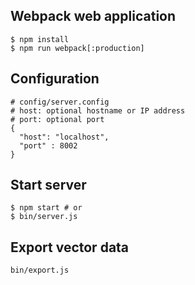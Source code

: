 ## Webpack web application
```
$ npm install
$ npm run webpack[:production]
```

## Configuration
```
# config/server.config
# host: optional hostname or IP address
# port: optional port
{
  "host": "localhost",
  "port" : 8002
}
```

## Start server
```
$ npm start # or
$ bin/server.js
```

## Export vector data
```
bin/export.js
```
